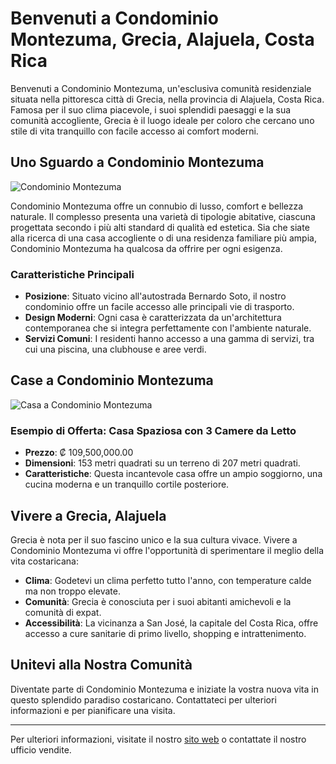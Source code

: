 # Benvenuti a Condominio Montezuma, Grecia, Alajuela, Costa Rica

Benvenuti a Condominio Montezuma, un'esclusiva comunità residenziale situata nella pittoresca città di Grecia, nella provincia di Alajuela, Costa Rica. Famosa per il suo clima piacevole, i suoi splendidi paesaggi e la sua comunità accogliente, Grecia è il luogo ideale per coloro che cercano uno stile di vita tranquillo con facile accesso ai comfort moderni.

## Uno Sguardo a Condominio Montezuma

![Condominio Montezuma](https://fusioninmobiliariacr.com/wp-content/uploads/2023/05/banner_condominio_montezuma.jpg)

Condominio Montezuma offre un connubio di lusso, comfort e bellezza naturale. Il complesso presenta una varietà di tipologie abitative, ciascuna progettata secondo i più alti standard di qualità ed estetica. Sia che siate alla ricerca di una casa accogliente o di una residenza familiare più ampia, Condominio Montezuma ha qualcosa da offrire per ogni esigenza.

### Caratteristiche Principali

- **Posizione**: Situato vicino all'autostrada Bernardo Soto, il nostro condominio offre un facile accesso alle principali vie di trasporto.
- **Design Moderni**: Ogni casa è caratterizzata da un'architettura contemporanea che si integra perfettamente con l'ambiente naturale.
- **Servizi Comuni**: I residenti hanno accesso a una gamma di servizi, tra cui una piscina, una clubhouse e aree verdi.

## Case a Condominio Montezuma

![Casa a Condominio Montezuma](https://fusioninmobiliariacr.com/wp-content/uploads/2019/11/banner_montezuma2.jpg)

### Esempio di Offerta: Casa Spaziosa con 3 Camere da Letto
- **Prezzo**: ₡ 109,500,000.00
- **Dimensioni**: 153 metri quadrati su un terreno di 207 metri quadrati.
- **Caratteristiche**: Questa incantevole casa offre un ampio soggiorno, una cucina moderna e un tranquillo cortile posteriore.

## Vivere a Grecia, Alajuela

Grecia è nota per il suo fascino unico e la sua cultura vivace. Vivere a Condominio Montezuma vi offre l'opportunità di sperimentare il meglio della vita costaricana:

- **Clima**: Godetevi un clima perfetto tutto l'anno, con temperature calde ma non troppo elevate.
- **Comunità**: Grecia è conosciuta per i suoi abitanti amichevoli e la comunità di expat.
- **Accessibilità**: La vicinanza a San José, la capitale del Costa Rica, offre accesso a cure sanitarie di primo livello, shopping e intrattenimento.

## Unitevi alla Nostra Comunità

Diventate parte di Condominio Montezuma e iniziate la vostra nuova vita in questo splendido paradiso costaricano. Contattateci per ulteriori informazioni e per pianificare una visita.

---

Per ulteriori informazioni, visitate il nostro [sito web](#) o contattate il nostro ufficio vendite.
